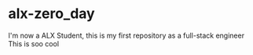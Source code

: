 # alx-zero_day
I'm now a ALX Student, this is my first repository as a full-stack engineer
This is soo cool
